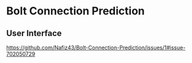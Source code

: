 # Bolt Connection Prediction
## User Interface
https://github.com/Nafiz43/Bolt-Connection-Prediction/issues/1#issue-702050729
